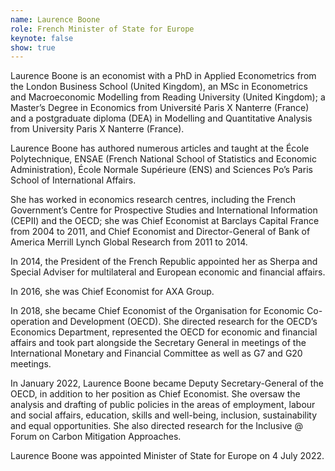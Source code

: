 ```yaml
---
name: Laurence Boone
role: French Minister of State for Europe
keynote: false
show: true
---
```


Laurence Boone is an economist with a PhD in Applied Econometrics from the London Business School (United Kingdom), an MSc in Econometrics and Macroeconomic Modelling from Reading University (United Kingdom); a Master’s Degree in Economics from Université Paris X Nanterre (France) and a postgraduate diploma (DEA) in Modelling and Quantitative Analysis from University Paris X Nanterre (France).

Laurence Boone has authored numerous articles and taught at the École Polytechnique, ENSAE (French National School of Statistics and Economic Administration), École Normale Supérieure (ENS) and Sciences Po’s Paris School of International Affairs.

She has worked in economics research centres, including the French Government’s Centre for Prospective Studies and International Information (CEPII) and the OECD; she was Chief Economist at Barclays Capital France from 2004 to 2011, and Chief Economist and Director-General of Bank of America Merrill Lynch Global Research from 2011 to 2014.

In 2014, the President of the French Republic appointed her as Sherpa and Special Adviser for multilateral and European economic and financial affairs.

In 2016, she was Chief Economist for AXA Group.

In 2018, she became Chief Economist of the Organisation for Economic Co-operation and Development (OECD). She directed research for the OECD’s Economics Department, represented the OECD for economic and financial affairs and took part alongside the Secretary General in meetings of the International Monetary and Financial Committee as well as G7 and G20 meetings.

In January 2022, Laurence Boone became Deputy Secretary-General of the OECD, in addition to her position as Chief Economist. She oversaw the analysis and drafting of public policies in the areas of employment, labour and social affairs, education, skills and well-being, inclusion, sustainability and equal opportunities. She also directed research for the Inclusive @ Forum on Carbon Mitigation Approaches.

Laurence Boone was appointed Minister of State for Europe on 4 July 2022.
